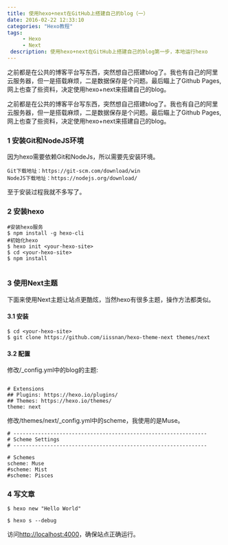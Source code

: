 ```yaml
---
title: 使用hexo+next在GitHub上搭建自己的blog（一）
date: 2016-02-22 12:33:10
categories: "Hexo教程"
tags: 
     - Hexo
     - Next
 description: 使用hexo+next在GitHub上搭建自己的blog第一步，本地运行hexo
---
```



之前都是在公共的博客平台写东西，突然想自己搭建blog了。我也有自己的阿里云服务器，但一是搭载麻烦，二是数据保存是个问题。最后瞄上了Github Pages,网上也查了些资料，决定使用hexo+next来搭建自己的blog。

<!-- more -->

之前都是在公共的博客平台写东西，突然想自己搭建blog了。我也有自己的阿里云服务器，但一是搭载麻烦，二是数据保存是个问题。最后瞄上了Github Pages,网上也查了些资料，决定使用hexo+next来搭建自己的blog。


### 1 安装Git和NodeJS环境
因为hexo需要依赖Git和NodeJs，所以需要先安装环境。
```
Git下载地址：https://git-scm.com/download/win
NodeJS下载地址：https://nodejs.org/download/

```
至于安装过程我就不多写了。 

### 2 安装hexo

```
#安装hexo服务
$ npm install -g hexo-cli
#初始化hexo
$ hexo init <your-hexo-site>
$ cd <your-hexo-site>
$ npm install
 
```

### 3 使用Next主题
下面来使用Next主题让站点更酷炫，当然hexo有很多主题，操作方法都类似。

#### 3.1 安装
```
$ cd <your-hexo-site>
$ git clone https://github.com/iissnan/hexo-theme-next themes/next

```
#### 3.2 配置

修改<your-hexo-site>/_config.yml中的blog的主题:

```

# Extensions
## Plugins: https://hexo.io/plugins/
## Themes: https://hexo.io/themes/
theme: next

```

修改<your-hexo-site>/themes/next/_config.yml中的scheme，我使用的是Muse。

```
# ---------------------------------------------------------------
# Scheme Settings
# ---------------------------------------------------------------

# Schemes
scheme: Muse
#scheme: Mist
#scheme: Pisces

```

 
 
 
 
 ### 4 写文章
 
 ```
 $ hexo new "Hello World"
 
 $ hexo s --debug
 
 ```
 
 访问[http://localhost:4000](http://localhost:4000)，确保站点正确运行。
 
 
 
 
 